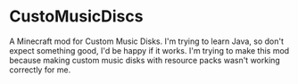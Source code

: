 # CustoMusicDiscs
A Minecraft mod for Custom Music Disks. I'm trying to learn Java, so don't expect something good, I'd be happy if it works.
I'm trying to make this mod because making custom music disks with resource packs wasn't working correctly for me.
